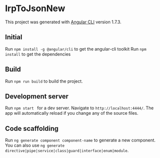 # IrpToJsonNew

This project was generated with [Angular CLI](https://github.com/angular/angular-cli) version 1.7.3.

## Initial 

Run `npm install -g @angular/cli` to  get the angular-cli toolkit
Run `npm install` to get the dependencies

## Build

Run `npm run build` to build the project.

## Development server

Run `npm start ` for a dev server. Navigate to `http://localhost:4444/`. The app will automatically reload if you change any of the source files.

## Code scaffolding

Run `ng generate component component-name` to generate a new component. You can also use `ng generate directive|pipe|service|class|guard|interface|enum|module`.

